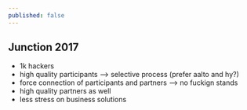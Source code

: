 ```yaml
---
published: false
---
```

## Junction 2017

- 1k hackers
- high quality participants --> selective process (prefer aalto and hy?)
- force connection of participants and partners --> no fuckign stands
- high quality partners as well
- less stress on business solutions

